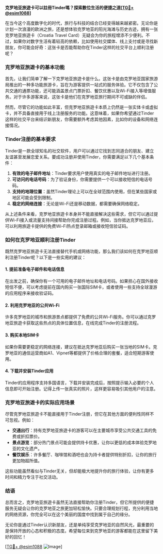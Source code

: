 **克罗地亚旅遊卡可以註冊Tinder嗎？探索數位生活的便捷之道[[TG💪+ @esim1088](https://t.me/s/esim1088)]**

在当今这个高度数字化的时代，旅行与科技的结合已经变得越来越紧密。无论你是计划一次浪漫的欧洲之旅，还是想体验克罗地亚的阳光海滩与历史古迹，拥有一张克罗地亚旅遊卡（Croatia Travel Card）无疑会为你的旅程增添不少便利。不过，如果你对数字生活有着较高的依赖，比如使用社交媒体、线上支付或是寻找新朋友，你可能会好奇：这张卡是否能帮助你在Tinder这样的社交平台上顺利注册呢？

### 克罗地亚旅遊卡的基本功能

首先，让我们简单了解一下克罗地亚旅遊卡是什么。这张卡是由克罗地亚国家旅游局推出的一种多功能旅游卡，旨在为游客提供一站式的服务体验。它不仅包含了公共交通的通票功能，还可能涵盖景点门票折扣、餐饮优惠以及Wi-Fi接入等增值服务。对于许多游客来说，这张卡是他们在克罗地亚旅行期间不可或缺的伴侣。

然而，尽管它的功能如此丰富，但克罗地亚旅遊卡本质上仍然是一张实体卡或虚拟卡，并不具备直接用于线上注册服务的功能。这意味着，如果你希望通过Tinder这样的社交平台来结识新朋友，你需要额外考虑其他因素，比如你的设备和网络连接情况。

### Tinder注册的基本要求

Tinder是一款全球知名的社交软件，用户可以通过它找到志同道合的朋友、建立友谊甚至发展恋爱关系。要成功注册并使用Tinder，你需要满足以下几个基本条件：

1. **有效的电子邮件地址**：Tinder要求用户使用真实的电子邮件地址进行注册。
2. **可访问的电话号码**：为了验证身份，你需要提供一个可以接收短信的电话号码。
3. **支持的地理位置**：虽然Tinder理论上可以在全球范围内使用，但在某些国家或地区可能会受到限制。
4. **稳定的网络连接**：无论是Wi-Fi还是移动数据，都需要确保网络稳定。

从上述条件来看，克罗地亚旅遊卡本身并不能直接解决这些需求，但它可以通过提供Wi-Fi接入或流量支持间接帮助你完成注册过程。例如，当你抵达克罗地亚后，可以利用旅遊卡提供的免费Wi-Fi热点登录邮箱或接收短信验证码。

### 如何在克罗地亚顺利注册Tinder

既然克罗地亚旅遊卡无法直接替代手机或网络功能，那么我们该如何在克罗地亚顺利注册Tinder呢？以下是一些实用的建议：

#### 1. 提前准备电子邮件和电话信息
在出发之前，确保你有一个可用的电子邮件地址和电话号码。如果担心在国外接收短信不便，可以考虑提前在国内购买一张国际SIM卡，或者使用一些支持全球漫游的应用程序来接收验证码。

#### 2. 利用克罗地亚的公共Wi-Fi
许多克罗地亚的城市和旅游景点都提供了免费的公共Wi-Fi服务。你可以通过克罗地亚旅遊卡获取这些热点的具体位置信息，在线完成Tinder的注册流程。

#### 3. 购买本地SIM卡
如果你需要更稳定的网络连接，建议在抵达克罗地亚后购买一张当地的SIM卡。克罗地亚的通信运营商如A1、Vipnet等都提供了价格合理的套餐，适合短期游客使用。

#### 4. 下载并安装Tinder应用
Tinder的应用程序支持多国语言，下载并安装完成后，按照提示输入必要的个人信息即可开始注册。记得上传一张真实的照片，这样更容易吸引其他用户的注意。

### 克罗地亚旅遊卡的实际应用场景

尽管克罗地亚旅遊卡不能直接用于Tinder注册，但它在其他方面的便利性同样不可忽视。例如：

- **交通出行**：持有克罗地亚旅遊卡的游客可以在主要城市享受公共交通工具的免费或折扣票价。
- **景点游览**：部分热门景点可能会提供持卡优惠，让你以更低的成本体验克罗地亚的文化遗产。
- **餐饮娱乐**：许多餐厅、咖啡馆和酒吧也会为持卡者提供特别折扣，让你的旅行更加物超所值。

这些功能虽然看似与Tinder无关，但却能极大地提升你的旅行体验，让你有更多时间和精力专注于社交活动。

### 结语

总而言之，克罗地亚旅遊卡虽然无法直接帮助你注册Tinder，但它所提供的便捷服务无疑会让你的克罗地亚之旅更加轻松愉快。只要合理规划行程，充分利用当地的网络资源，你完全可以在这个美丽的国度中找到属于自己的缘分。

无论你是通过Tinder认识新朋友，还是单纯享受克罗地亚的自然风光，最重要的是保持开放的心态和积极的态度。希望每位来到克罗地亚的游客都能在这里留下美好的回忆！

[[TG💪+ @esim1088](https://t.me/s/esim1088) ![Image](https://i.postimg.cc/4NQfJmqS/Snipaste-2025-05-13-00-14-12.png)]